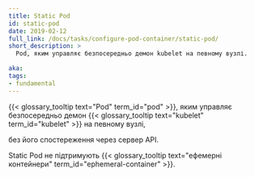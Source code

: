 ```yaml
---
title: Static Pod
id: static-pod
date: 2019-02-12
full_link: /docs/tasks/configure-pod-container/static-pod/
short_description: >
  Pod, яким управляє безпосередньо демон kubelet на певному вузлі.

aka: 
tags:
- fundamental
---
```


{{< glossary_tooltip text="Pod" term_id="pod" >}}, яким управляє безпосередньо демон {{< glossary_tooltip text="kubelet" term_id="kubelet" >}} на певному вузлі,

<!--more-->

без його спостереження через сервер API.

Static Pod не підтримують {{< glossary_tooltip text="ефемерні контейнери" term_id="ephemeral-container" >}}.
